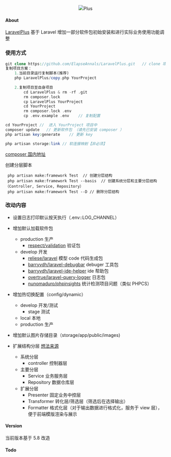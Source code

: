 <p align="center"><img src="https://laravel.com/assets/img/components/logo-laravel.svg"><span align="center">Plus</span> </p>

#### About
[LaravelPlus](https://github.com/ElapseAnnals/LaravelPlus) 基于 Laravel 增加一部分软件包初始安装和进行实际业务使用功能调整

### 使用方式

```php
git clone https://github.com/ElapseAnnals/LaravelPlus.git   // clone 项目
复制项目方案：
    1.当前目录运行复制脚本(推荐)
    php LaravelPlus/copy.php YourProject
    
    2.复制项目至自身项目
        cd LaravelPlus & rm -rf .git
        rm composer.lock
        cp LaravelPlus YourProject 
        cd YourProject
        rm composer.lock .env
        cp .env.example .env    // 复制配置

cd YourProject //  进入 YourProject 项目中
composer update   // 更新软件包 （请先已安装 composer ）
php artisan key:generate    // 更新 key

php artisan storage:link // 软连接映射【非必须】
```
[composer 国内地址](https://www.phpcomposer.com/)

创建分层脚本
```
 php artisan make:framework Test  // 创建分层结构
 php artisan make:framework Test --basis  // 创建系统分层和主要分层结构（Controller, Service, Repository）
 php artisan make:framework Test --D // 删除分层结构 
```


### 改动内容
- 设置日志打印默认按天执行（.env::LOG_CHANNEL）
- 增加默认加载软件包
    - production  生产
        - [respect/validation](https://github.com/Respect/Validation) 验证包
    - develop     开发
      - [reliese/laravel](https://github.com/reliese/laravel)         模型 code 代码生成包
      - [barryvdh/laravel-debugbar](https://github.com/barryvdh/laravel-debugbar)   debuger 工具包
      - [barryvdh/laravel-ide-helper](https://github.com/barryvdh/laravel-ide-helper)   ide 帮助包    
      - [overtrue/laravel-query-logger](https://github.com/overtrue/laravel-query-logger)       日志包
      - [nunomaduro/phpinsights](https://github.com/nunomaduro/phpinsights)          统计检测项目问题（类似 PHPCS）
     
  
 - 增加热切换配置（config/dynamic）
 
   -  develop 开发/测试
        - stage 测试 
   -  local 本地
   -  production 生产
   
 - 增加默认图片存储目录（storage/app/public/images)
 - 扩展结构分层 [想法来源](https://learnku.com/articles/19452?order_by=created_at&)
    - 系统分层
        - controller 控制器层
    - 主要分层
        - Service 业务服务层
        - Repository 数据仓库层
    - 扩展分层
        - Presenter 固定业务中控层
        - Transformer 转化层/筛选层（筛选后在选择输出）
        - Formatter 格式化层（对于输出数据进行格式化，服务于 view 层），便于前端模版渲染与展示
          
     
   
  






#### Version
当前版本基于 5.8 改造

#### Todo

   
        
        
